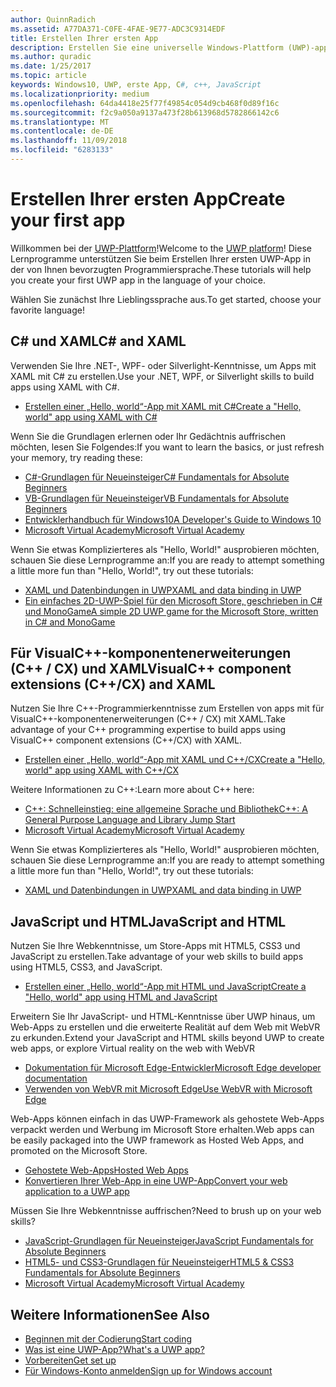 ```yaml
---
author: QuinnRadich
ms.assetid: A77DA371-C0FE-4FAE-9E77-ADC3C9314EDF
title: Erstellen Ihrer ersten App
description: Erstellen Sie eine universelle Windows-Plattform (UWP)-app für Windows 10 mithilfe Ihrer bevorzugte Programmiersprache.
ms.author: quradic
ms.date: 1/25/2017
ms.topic: article
keywords: Windows10, UWP, erste App, C#, c++, JavaScript
ms.localizationpriority: medium
ms.openlocfilehash: 64da4418e25f77f49854c054d9cb468f0d89f16c
ms.sourcegitcommit: f2c9a050a9137a473f28b613968d5782866142c6
ms.translationtype: MT
ms.contentlocale: de-DE
ms.lasthandoff: 11/09/2018
ms.locfileid: "6283133"
---
```

# <a name="create-your-first-app"></a><span data-ttu-id="45687-104">Erstellen Ihrer ersten App</span><span class="sxs-lookup"><span data-stu-id="45687-104">Create your first app</span></span>

<span data-ttu-id="45687-105">Willkommen bei der [UWP-Plattform](universal-application-platform-guide.md)!</span><span class="sxs-lookup"><span data-stu-id="45687-105">Welcome to the [UWP platform](universal-application-platform-guide.md)!</span></span> <span data-ttu-id="45687-106">Diese Lernprogramme unterstützen Sie beim Erstellen Ihrer ersten UWP-App in der von Ihnen bevorzugten Programmiersprache.</span><span class="sxs-lookup"><span data-stu-id="45687-106">These tutorials will help you create your first UWP app in the language of your choice.</span></span>

<span data-ttu-id="45687-107">Wählen Sie zunächst Ihre Lieblingssprache aus.</span><span class="sxs-lookup"><span data-stu-id="45687-107">To get started, choose your favorite language!</span></span>

## <a name="c-and-xaml"></a><span data-ttu-id="45687-108">C# und XAML</span><span class="sxs-lookup"><span data-stu-id="45687-108">C# and XAML</span></span>

<span data-ttu-id="45687-109">Verwenden Sie Ihre .NET-, WPF- oder Silverlight-Kenntnisse, um Apps mit XAML mit C# zu erstellen.</span><span class="sxs-lookup"><span data-stu-id="45687-109">Use your .NET, WPF, or Silverlight skills to build apps using XAML with C#.</span></span>

* [<span data-ttu-id="45687-110">Erstellen einer „Hello, world“-App mit XAML mit C#</span><span class="sxs-lookup"><span data-stu-id="45687-110">Create a "Hello, world" app using XAML with C#</span></span>](create-a-hello-world-app-xaml-universal.md)

<span data-ttu-id="45687-111">Wenn Sie die Grundlagen erlernen oder Ihr Gedächtnis auffrischen möchten, lesen Sie Folgendes:</span><span class="sxs-lookup"><span data-stu-id="45687-111">If you want to learn the basics, or just refresh your memory, try reading these:</span></span>

* [<span data-ttu-id="45687-112">C#-Grundlagen für Neueinsteiger</span><span class="sxs-lookup"><span data-stu-id="45687-112">C# Fundamentals for Absolute Beginners</span></span>](https://go.microsoft.com/fwlink/?linkid=850801)
* [<span data-ttu-id="45687-113">VB-Grundlagen für Neueinsteiger</span><span class="sxs-lookup"><span data-stu-id="45687-113">VB Fundamentals for Absolute Beginners</span></span>](https://go.microsoft.com/fwlink/?linkid=850802)
* [<span data-ttu-id="45687-114">Entwicklerhandbuch für Windows10</span><span class="sxs-lookup"><span data-stu-id="45687-114">A Developer's Guide to Windows 10</span></span>](https://go.microsoft.com/fwlink/?linkid=850804)
* [<span data-ttu-id="45687-115">Microsoft Virtual Academy</span><span class="sxs-lookup"><span data-stu-id="45687-115">Microsoft Virtual Academy</span></span>](http://www.microsoftvirtualacademy.com/)

<span data-ttu-id="45687-116">Wenn Sie etwas Komplizierteres als "Hello, World!" ausprobieren möchten, schauen Sie diese Lernprogramme an:</span><span class="sxs-lookup"><span data-stu-id="45687-116">If you are ready to attempt something a little more fun than "Hello, World!", try out these tutorials:</span></span>

* [<span data-ttu-id="45687-117">XAML und Datenbindungen in UWP</span><span class="sxs-lookup"><span data-stu-id="45687-117">XAML and data binding in UWP</span></span>](xaml-basics-intro.md)
* [<span data-ttu-id="45687-118">Ein einfaches 2D-UWP-Spiel für den Microsoft Store, geschrieben in C# und MonoGame</span><span class="sxs-lookup"><span data-stu-id="45687-118">A simple 2D UWP game for the Microsoft Store, written in C# and MonoGame</span></span>](get-started-tutorial-game-mg2d.md)


## <a name="visualc-component-extensions-ccx-and-xaml"></a><span data-ttu-id="45687-119">Für VisualC++-komponentenerweiterungen (C++ / CX) und XAML</span><span class="sxs-lookup"><span data-stu-id="45687-119">VisualC++ component extensions (C++/CX) and XAML</span></span>

<span data-ttu-id="45687-120">Nutzen Sie Ihre C++-Programmierkenntnisse zum Erstellen von apps mit für VisualC++-komponentenerweiterungen (C++ / CX) mit XAML.</span><span class="sxs-lookup"><span data-stu-id="45687-120">Take advantage of your C++ programming expertise to build apps using VisualC++ component extensions (C++/CX) with XAML.</span></span>

* [<span data-ttu-id="45687-121">Erstellen einer „Hello, world“-App mit XAML und C++/CX</span><span class="sxs-lookup"><span data-stu-id="45687-121">Create a "Hello, world" app using XAML with C++/CX</span></span>](create-a-basic-windows-10-app-in-cpp.md)

<span data-ttu-id="45687-122">Weitere Informationen zu C++:</span><span class="sxs-lookup"><span data-stu-id="45687-122">Learn more about C++ here:</span></span>

* [<span data-ttu-id="45687-123">C++: Schnelleinstieg: eine allgemeine Sprache und Bibliothek</span><span class="sxs-lookup"><span data-stu-id="45687-123">C++: A General Purpose Language and Library Jump Start</span></span>](http://www.microsoftvirtualacademy.com/training-courses/c-a-general-purpose-language-and-library-jump-start)
* [<span data-ttu-id="45687-124">Microsoft Virtual Academy</span><span class="sxs-lookup"><span data-stu-id="45687-124">Microsoft Virtual Academy</span></span>](http://go.microsoft.com/fwlink/p/?LinkID=389916)

<span data-ttu-id="45687-125">Wenn Sie etwas Komplizierteres als "Hello, World!" ausprobieren möchten, schauen Sie diese Lernprogramme an:</span><span class="sxs-lookup"><span data-stu-id="45687-125">If you are ready to attempt something a little more fun than "Hello, World!", try out these tutorials:</span></span>

* [<span data-ttu-id="45687-126">XAML und Datenbindungen in UWP</span><span class="sxs-lookup"><span data-stu-id="45687-126">XAML and data binding in UWP</span></span>](xaml-basics-intro.md)

## <a name="javascript-and-html"></a><span data-ttu-id="45687-127">JavaScript und HTML</span><span class="sxs-lookup"><span data-stu-id="45687-127">JavaScript and HTML</span></span>

<span data-ttu-id="45687-128">Nutzen Sie Ihre Webkenntnisse, um Store-Apps mit HTML5, CSS3 und JavaScript zu erstellen.</span><span class="sxs-lookup"><span data-stu-id="45687-128">Take advantage of your web skills to build apps using HTML5, CSS3, and JavaScript.</span></span>

* [<span data-ttu-id="45687-129">Erstellen einer „Hello, world“-App mit HTML und JavaScript</span><span class="sxs-lookup"><span data-stu-id="45687-129">Create a "Hello, world" app using HTML and JavaScript</span></span>](create-a-hello-world-app-js-uwp.md)

<span data-ttu-id="45687-130">Erweitern Sie Ihr JavaScript- und HTML-Kenntnisse über UWP hinaus, um Web-Apps zu erstellen und die erweiterte Realität auf dem Web mit WebVR zu erkunden.</span><span class="sxs-lookup"><span data-stu-id="45687-130">Extend your JavaScript and HTML skills beyond UWP to create web apps, or explore Virtual reality on the web with WebVR</span></span>

* [<span data-ttu-id="45687-131">Dokumentation für Microsoft Edge-Entwickler</span><span class="sxs-lookup"><span data-stu-id="45687-131">Microsoft Edge developer documentation</span></span>](https://docs.microsoft.com/microsoft-edge/)
* [<span data-ttu-id="45687-132">Verwenden von WebVR mit Microsoft Edge</span><span class="sxs-lookup"><span data-stu-id="45687-132">Use WebVR with Microsoft Edge</span></span>](https://docs.microsoft.com/en-us/microsoft-edge/webvr/)

<span data-ttu-id="45687-133">Web-Apps können einfach in das UWP-Framework als gehostete Web-Apps verpackt werden und Werbung im Microsoft Store erhalten.</span><span class="sxs-lookup"><span data-stu-id="45687-133">Web apps can be easily packaged into the UWP framework as Hosted Web Apps, and promoted on the Microsoft Store.</span></span>

* [<span data-ttu-id="45687-134">Gehostete Web-Apps</span><span class="sxs-lookup"><span data-stu-id="45687-134">Hosted Web Apps</span></span>](https://developer.microsoft.com/windows/bridges/hosted-web-apps)
* [<span data-ttu-id="45687-135">Konvertieren Ihrer Web-App in eine UWP-App</span><span class="sxs-lookup"><span data-stu-id="45687-135">Convert your web application to a UWP app</span></span>](../porting/hwa-create-windows.md)

<span data-ttu-id="45687-136">Müssen Sie Ihre Webkenntnisse auffrischen?</span><span class="sxs-lookup"><span data-stu-id="45687-136">Need to brush up on your web skills?</span></span>

* [<span data-ttu-id="45687-137">JavaScript-Grundlagen für Neueinsteiger</span><span class="sxs-lookup"><span data-stu-id="45687-137">JavaScript Fundamentals for Absolute Beginners</span></span>](http://www.microsoftvirtualacademy.com/training-courses/javascript-fundamentals-for-absolute-beginners)
* [<span data-ttu-id="45687-138">HTML5- und CSS3-Grundlagen für Neueinsteiger</span><span class="sxs-lookup"><span data-stu-id="45687-138">HTML5 & CSS3 Fundamentals for Absolute Beginners</span></span>](http://www.microsoftvirtualacademy.com/training-courses/html5-css3-fundamentals-development-for-absolute-beginners)
* [<span data-ttu-id="45687-139">Microsoft Virtual Academy</span><span class="sxs-lookup"><span data-stu-id="45687-139">Microsoft Virtual Academy</span></span>](http://go.microsoft.com/fwlink/p/?LinkID=389916)

## <a name="see-also"></a><span data-ttu-id="45687-140">Weitere Informationen</span><span class="sxs-lookup"><span data-stu-id="45687-140">See Also</span></span>

* [<span data-ttu-id="45687-141">Beginnen mit der Codierung</span><span class="sxs-lookup"><span data-stu-id="45687-141">Start coding</span></span>](create-uwp-apps.md)
* [<span data-ttu-id="45687-142">Was ist eine UWP-App?</span><span class="sxs-lookup"><span data-stu-id="45687-142">What's a UWP app?</span></span>](universal-application-platform-guide.md)
* [<span data-ttu-id="45687-143">Vorbereiten</span><span class="sxs-lookup"><span data-stu-id="45687-143">Get set up</span></span>](get-set-up.md)
* [<span data-ttu-id="45687-144">Für Windows-Konto anmelden</span><span class="sxs-lookup"><span data-stu-id="45687-144">Sign up for Windows account</span></span>](sign-up.md)
